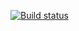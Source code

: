 [![Build status](https://ci.appveyor.com/api/projects/status/k15k60foc162hq5m?svg=true)](https://ci.appveyor.com/project/Mogushkov/re-forms2)
